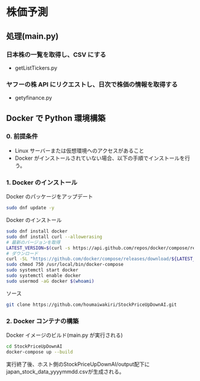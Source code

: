 # 株価予測

## 処理(main.py)

### 日本株の一覧を取得し、CSV にする

- getListTickers.py

### ヤフーの株 API にリクエストし、日次で株価の情報を取得する

- getyfinance.py

## Docker で Python 環境構築

### 0. 前提条件

- Linux サーバーまたは仮想環境へのアクセスがあること
- Docker がインストールされていない場合、以下の手順でインストールを行う。

### 1. Docker のインストール

Docker のパッケージをアップデート

```bash
sudo dnf update -y
```

Docker のインストール

```bash
sudo dnf install docker
sudo dnf install curl --allowerasing
# 最新のバージョンを取得
LATEST_VERSION=$(curl -s https://api.github.com/repos/docker/compose/releases/latest | grep -oP '"tag_name": "\K(.*)(?=")')
# ダウンロード
curl -SL "https://github.com/docker/compose/releases/download/${LATEST_VERSION}/docker-compose-$(uname -s)-$(uname -m)" -o /usr/local/bin/docker-compose
sudo chmod 750 /usr/local/bin/docker-compose
sudo systemctl start docker
sudo systemctl enable docker
sudo usermod -aG docker $(whoami)
```

ソース

```bash
git clone https://github.com/houmaiwakiri/StockPriceUpDownAI.git
```

### 2. Docker コンテナの構築

Docker イメージのビルド(main.py が実行される)

```bash
cd StockPriceUpDownAI
docker-compose up --build
```

実行終了後、ホスト側のStockPriceUpDownAI/output配下にjapan_stock_data_yyyymmdd.csvが生成される。
